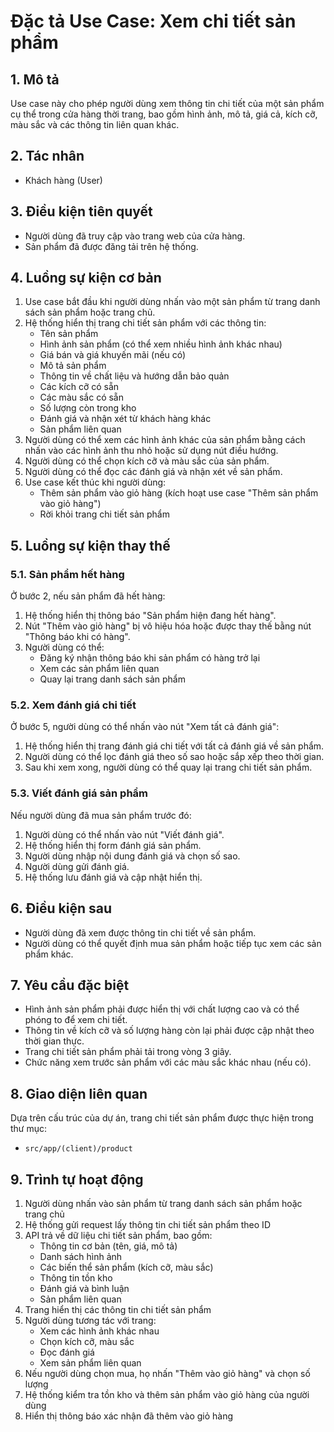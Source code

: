# Đặc tả Use Case: Xem chi tiết sản phẩm

## 1. Mô tả
Use case này cho phép người dùng xem thông tin chi tiết của một sản phẩm cụ thể trong cửa hàng thời trang, bao gồm hình ảnh, mô tả, giá cả, kích cỡ, màu sắc và các thông tin liên quan khác.

## 2. Tác nhân
- Khách hàng (User)

## 3. Điều kiện tiên quyết
- Người dùng đã truy cập vào trang web của cửa hàng.
- Sản phẩm đã được đăng tải trên hệ thống.

## 4. Luồng sự kiện cơ bản
1. Use case bắt đầu khi người dùng nhấn vào một sản phẩm từ trang danh sách sản phẩm hoặc trang chủ.
2. Hệ thống hiển thị trang chi tiết sản phẩm với các thông tin:
   - Tên sản phẩm
   - Hình ảnh sản phẩm (có thể xem nhiều hình ảnh khác nhau)
   - Giá bán và giá khuyến mãi (nếu có)
   - Mô tả sản phẩm
   - Thông tin về chất liệu và hướng dẫn bảo quản
   - Các kích cỡ có sẵn
   - Các màu sắc có sẵn
   - Số lượng còn trong kho
   - Đánh giá và nhận xét từ khách hàng khác
   - Sản phẩm liên quan
3. Người dùng có thể xem các hình ảnh khác của sản phẩm bằng cách nhấn vào các hình ảnh thu nhỏ hoặc sử dụng nút điều hướng.
4. Người dùng có thể chọn kích cỡ và màu sắc của sản phẩm.
5. Người dùng có thể đọc các đánh giá và nhận xét về sản phẩm.
6. Use case kết thúc khi người dùng:
   - Thêm sản phẩm vào giỏ hàng (kích hoạt use case "Thêm sản phẩm vào giỏ hàng")
   - Rời khỏi trang chi tiết sản phẩm

## 5. Luồng sự kiện thay thế
### 5.1. Sản phẩm hết hàng
Ở bước 2, nếu sản phẩm đã hết hàng:
1. Hệ thống hiển thị thông báo "Sản phẩm hiện đang hết hàng".
2. Nút "Thêm vào giỏ hàng" bị vô hiệu hóa hoặc được thay thế bằng nút "Thông báo khi có hàng".
3. Người dùng có thể:
   - Đăng ký nhận thông báo khi sản phẩm có hàng trở lại
   - Xem các sản phẩm liên quan
   - Quay lại trang danh sách sản phẩm

### 5.2. Xem đánh giá chi tiết
Ở bước 5, người dùng có thể nhấn vào nút "Xem tất cả đánh giá":
1. Hệ thống hiển thị trang đánh giá chi tiết với tất cả đánh giá về sản phẩm.
2. Người dùng có thể lọc đánh giá theo số sao hoặc sắp xếp theo thời gian.
3. Sau khi xem xong, người dùng có thể quay lại trang chi tiết sản phẩm.

### 5.3. Viết đánh giá sản phẩm
Nếu người dùng đã mua sản phẩm trước đó:
1. Người dùng có thể nhấn vào nút "Viết đánh giá".
2. Hệ thống hiển thị form đánh giá sản phẩm.
3. Người dùng nhập nội dung đánh giá và chọn số sao.
4. Người dùng gửi đánh giá.
5. Hệ thống lưu đánh giá và cập nhật hiển thị.

## 6. Điều kiện sau
- Người dùng đã xem được thông tin chi tiết về sản phẩm.
- Người dùng có thể quyết định mua sản phẩm hoặc tiếp tục xem các sản phẩm khác.

## 7. Yêu cầu đặc biệt
- Hình ảnh sản phẩm phải được hiển thị với chất lượng cao và có thể phóng to để xem chi tiết.
- Thông tin về kích cỡ và số lượng hàng còn lại phải được cập nhật theo thời gian thực.
- Trang chi tiết sản phẩm phải tải trong vòng 3 giây.
- Chức năng xem trước sản phẩm với các màu sắc khác nhau (nếu có).

## 8. Giao diện liên quan
Dựa trên cấu trúc của dự án, trang chi tiết sản phẩm được thực hiện trong thư mục:
- `src/app/(client)/product`

## 9. Trình tự hoạt động
1. Người dùng nhấn vào sản phẩm từ trang danh sách sản phẩm hoặc trang chủ
2. Hệ thống gửi request lấy thông tin chi tiết sản phẩm theo ID
3. API trả về dữ liệu chi tiết sản phẩm, bao gồm:
   - Thông tin cơ bản (tên, giá, mô tả)
   - Danh sách hình ảnh
   - Các biến thể sản phẩm (kích cỡ, màu sắc)
   - Thông tin tồn kho
   - Đánh giá và bình luận
   - Sản phẩm liên quan
4. Trang hiển thị các thông tin chi tiết sản phẩm
5. Người dùng tương tác với trang:
   - Xem các hình ảnh khác nhau
   - Chọn kích cỡ, màu sắc
   - Đọc đánh giá
   - Xem sản phẩm liên quan
6. Nếu người dùng chọn mua, họ nhấn "Thêm vào giỏ hàng" và chọn số lượng
7. Hệ thống kiểm tra tồn kho và thêm sản phẩm vào giỏ hàng của người dùng
8. Hiển thị thông báo xác nhận đã thêm vào giỏ hàng 